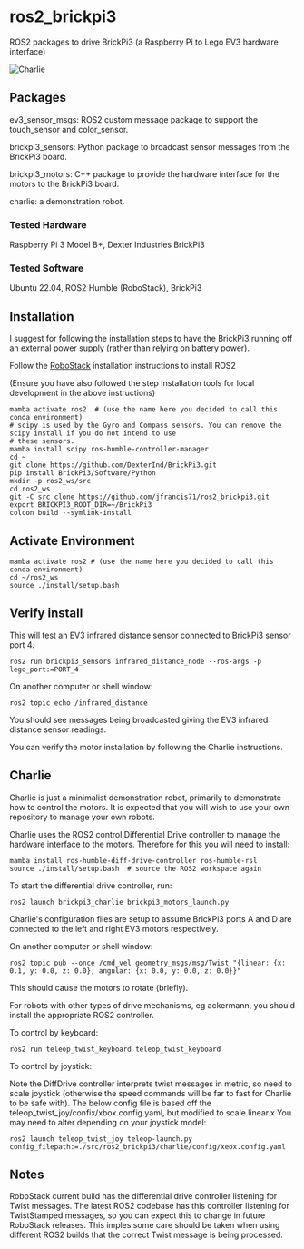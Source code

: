 # ros2_brickpi3
ROS2 packages to drive BrickPi3 (a Raspberry Pi to Lego EV3 hardware interface)

![Charlie](https://drive.google.com/uc?id=1HpBjWU5ElbmEphY0IHUyzJGjYCNfd94t&export=download)

## Packages

ev3_sensor_msgs: ROS2 custom message package to support the touch_sensor and color_sensor.

brickpi3_sensors: Python package to broadcast sensor messages from the BrickPi3 board.

brickpi3_motors: C++ package to provide the hardware interface for the motors to the BrickPi3 board.

charlie: a demonstration robot.

### Tested Hardware

Raspberry Pi 3 Model B+, Dexter Industries BrickPi3

### Tested Software

Ubuntu 22.04, ROS2 Humble (RoboStack), BrickPi3

## Installation

I suggest for following the installation steps to have the BrickPi3 running off an external power supply (rather than relying on battery power).

Follow the [RoboStack](https://robostack.github.io/GettingStarted.html) installation instructions to install ROS2

(Ensure you have also followed the step Installation tools for local development in the above instructions)

```
mamba activate ros2  # (use the name here you decided to call this conda environment)
# scipy is used by the Gyro and Compass sensors. You can remove the scipy install if you do not intend to use
# these sensors.
mamba install scipy ros-humble-controller-manager
cd ~
git clone https://github.com/DexterInd/BrickPi3.git
pip install BrickPi3/Software/Python
mkdir -p ros2_ws/src
cd ros2_ws
git -C src clone https://github.com/jfrancis71/ros2_brickpi3.git
export BRICKPI3_ROOT_DIR=~/BrickPi3
colcon build --symlink-install
```

## Activate Environment

```
mamba activate ros2 # (use the name here you decided to call this conda environment)
cd ~/ros2_ws
source ./install/setup.bash
```

## Verify install

This will test an EV3 infrared distance sensor connected to BrickPi3 sensor port 4.
```
ros2 run brickpi3_sensors infrared_distance_node --ros-args -p lego_port:=PORT_4
```
On another computer or shell window:
```
ros2 topic echo /infrared_distance
```
You should see messages being broadcasted giving the EV3 infrared distance sensor readings.

You can verify the motor installation by following the Charlie instructions.

## Charlie

Charlie is just a minimalist demonstration robot, primarily to demonstrate how to control the motors.
It is expected that you will wish to use your own repository to manage your own robots.

Charlie uses the ROS2 control Differential Drive controller to manage the hardware interface to the motors.
Therefore for this you will need to install:

```
mamba install ros-humble-diff-drive-controller ros-humble-rsl
source ./install/setup.bash  # source the ROS2 workspace again
```

To start the differential drive controller, run:
```
ros2 launch brickpi3_charlie brickpi3_motors_launch.py
```
Charlie's configuration files are setup to assume BrickPi3 ports A and D are connected to the left and right EV3 motors respectively.

On another computer or shell window:
```
ros2 topic pub --once /cmd_vel geometry_msgs/msg/Twist "{linear: {x: 0.1, y: 0.0, z: 0.0}, angular: {x: 0.0, y: 0.0, z: 0.0}}"
```
This should cause the motors to rotate (briefly).

For robots with other types of drive mechanisms, eg ackermann, you should install the appropriate ROS2 controller.

To control by keyboard:

```ros2 run teleop_twist_keyboard teleop_twist_keyboard```

To control by joystick:

Note the DiffDrive controller interprets twist messages in metric, so need to scale joystick (otherwise the speed commands will be far to fast for Charlie to be safe with). The below config file is based off the teleop_twist_joy/confix/xbox.config.yaml, but modified to scale linear.x
You may need to alter depending on your joystick model:

```ros2 launch teleop_twist_joy teleop-launch.py config_filepath:=./src/ros2_brickpi3/charlie/config/xeox.config.yaml```

## Notes

RoboStack current build has the differential drive controller listening for Twist messages. The latest ROS2 codebase has this controller listening for TwistStamped messages, so you can expect this to change in future RoboStack releases. This imples some care should be taken when using different ROS2 builds that the correct Twist message is being processed.
